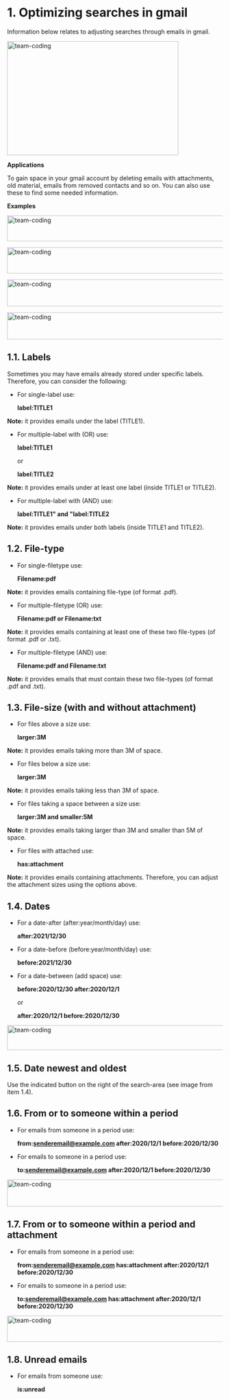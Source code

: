 <h1 align="left">1. Optimizing searches in gmail</h1>

Information below relates to adjusting searches through emails in gmail. 

<img align="center" src="https://upload.wikimedia.org/wikipedia/commons/thumb/8/86/Search-box_gmail_example.jpg/800px-Search-box_gmail_example.jpg" alt="team-coding" height="266" width="400" /></a>

<b>Applications</b>

To gain space in your gmail account by deleting emails with attachments, old material, emails from removed contacts and so on. You can also use these to
find some needed information.

<b>Examples</b>

<img align="center" src="https://upload.wikimedia.org/wikipedia/commons/thumb/0/0f/Search_emails_of_size_in_range_with_attachments_PDF_or_7Z.jpg/798px-Search_emails_of_size_in_range_with_attachments_PDF_or_7Z.jpg" alt="team-coding" height="60" width="798" /></a>

<img align="center" src="https://upload.wikimedia.org/wikipedia/commons/thumb/4/47/Search_emails_of_size_in_range_with_attachments_PDF.jpg/799px-Search_emails_of_size_in_range_with_attachments_PDF.jpg" alt="team-coding" height="61" width="799" /></a>

<img align="center" src="https://upload.wikimedia.org/wikipedia/commons/thumb/b/b5/Search_emails_of_size_in_range_with_attachments-_example.jpg/796px-Search_emails_of_size_in_range_with_attachments-_example.jpg" alt="team-coding" height="63" width="796" /></a>

<img align="center" src="https://upload.wikimedia.org/wikipedia/commons/thumb/c/c4/Search_emails_of_size_in_range_-_example.jpg/800px-Search_emails_of_size_in_range_-_example.jpg" alt="team-coding" height="63" width="800" /></a>

<h2 align="left">1.1. Labels</h2>

Sometimes you may have emails already stored under specific labels. Therefore, you can consider the following:

* For single-label use:

  <b>label:TITLE1</b>

<b>Note:</b> it provides emails under the label (TITLE1).

* For multiple-label with (OR) use:

  <b>label:TITLE1</b>

  or

  <b>label:TITLE2</b>

<b>Note:</b> it provides emails under at least one label (inside TITLE1 or TITLE2).

* For multiple-label with (AND) use:

  <b>label:TITLE1" and "label:TITLE2</b>

<b>Note:</b> it provides emails under both labels  (inside TITLE1 and TITLE2).

<h2 align="left">1.2. File-type</h2>

* For single-filetype use:

  <b>Filename:pdf</b>

<b>Note:</b> it provides emails containing file-type (of format .pdf).

* For multiple-filetype (OR) use:

  <b>Filename:pdf or Filename:txt</b>

<b>Note:</b> it provides emails containing at least one of these two file-types (of format .pdf or .txt).

* For multiple-filetype (AND) use:

  <b>Filename:pdf and Filename:txt</b>

<b>Note:</b> it provides emails that must contain these two file-types (of format .pdf and .txt).

<h2 align="left">1.3. File-size (with and without attachment)</h2>

* For files above a size use:

  <b>larger:3M</b>

<b>Note:</b> it provides emails taking more than 3M of space.

* For files below a size use:

  <b>larger:3M</b>

<b>Note:</b> it provides emails taking less than 3M of space.

* For files taking a space between a size use:

  <b>larger:3M and smaller:5M</b>

<b>Note:</b> it provides emails taking larger than 3M and smaller than 5M of space.

* For files with attached use:

  <b>has:attachment</b>

<b>Note:</b> it provides emails containing attachments. Therefore, you can adjust the attachment sizes using the options above.

<h2 align="left">1.4. Dates</h2>

* For a date-after (after:year/month/day) use:

  <b>after:2021/12/30</b>

* For a date-before (before:year/month/day) use:

  <b>before:2021/12/30</b>

* For a date-between (add space) use:

  <b> before:2020/12/30 after:2020/12/1</b>
  
  or
  
  <b>after:2020/12/1 before:2020/12/30</b>

<img align="center" src="https://upload.wikimedia.org/wikipedia/commons/thumb/d/dc/Search_emails_between_a_period_in_gmail.jpg/800px-Search_emails_between_a_period_in_gmail.jpg" alt="team-coding" height="58" width="800" /></a>

<h2 align="left">1.5. Date newest and oldest</h2>

Use the indicated button on the right of the search-area (see image from item 1.4).

<h2 align="left">1.6. From or to someone within a period</h2>

* For emails from someone in a period use:

  <b>from:senderemail@example.com after:2020/12/1 before:2020/12/30</b>

* For emails to someone in a period use:

  <b>to:senderemail@example.com after:2020/12/1 before:2020/12/30</b>

<img align="center" src="https://upload.wikimedia.org/wikipedia/commons/thumb/5/5a/Search_emails_to_someone_within_period_-_example.jpg/800px-Search_emails_to_someone_within_period_-_example.jpg" alt="team-coding" height="63" width="800" /></a>

<h2 align="left">1.7. From or to someone within a period and attachment</h2>

* For emails from someone in a period use:

  <b>from:senderemail@example.com has:attachment after:2020/12/1 before:2020/12/30</b>

* For emails to someone in a period use:

  <b>to:senderemail@example.com has:attachment after:2020/12/1 before:2020/12/30</b>

<img align="center" src="https://upload.wikimedia.org/wikipedia/commons/thumb/a/aa/Search_emails_to_someone_with_attachment_within_period_-_example.jpg/798px-Search_emails_to_someone_with_attachment_within_period_-_example.jpg" alt="team-coding" height="61" width="798" /></a>

<h2 align="left">1.8. Unread emails</h2>

* For emails from someone use:

  <b>is:unread</b>
